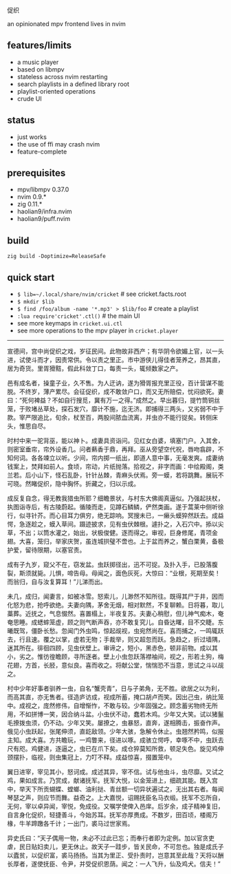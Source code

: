 促织

an opinionated mpv frontend lives in nvim


## features/limits
* a music player
* based on libmpv
* stateless across nvim restarting
* search playlists in a defined library root
* playlist-oriented operations
* crude UI


## status
* just works
* the use of ffi may crash nvim
* feature-complete


## prerequisites
* mpv/libmpv 0.37.0
* nvim 0.9.*
* zig 0.11.*
* haolian9/infra.nvim
* haolian9/puff.nvim


## build
`zig build -Doptimize=ReleaseSafe`

## quick start
* `$ lib=~/.local/share/nvim/cricket` # see cricket.facts.root
* `$ mkdir $lib`
* `$ find /foo/album -name '*.mp3' > $lib/foo` # create a playlist
* `:lua require'cricket'.ctl()` # the main UI
* see more keymaps in `cricket.ui.ctl`
* see more operations to the mpv player in `cricket.player`

---

宣德间，宫中尚促织之戏，岁征民间。此物故非西产；有华阴令欲媚上官，以一头进，试使斗而才，因责常供。令以责之里正。市中游侠儿得佳者笼养之，昂其直，居为奇货。里胥猾黠，假此科敛丁口，每责一头，辄倾数家之产。

邑有成名者，操童子业，久不售。为人迂讷，遂为猾胥报充里正役，百计营谋不能脱。不终岁，薄产累尽。会征促织，成不敢敛户口，而又无所赔偿，忧闷欲死。妻曰：“死何裨益？不如自行搜觅，冀有万一之得。”成然之。早出暮归，提竹筒铜丝笼，于败堵丛草处，探石发穴，靡计不施，迄无济。即捕得三两头，又劣弱不中于款。宰严限追比，旬余，杖至百，两股间脓血流离，并虫亦不能行捉矣。转侧床头，惟思自尽。

时村中来一驼背巫，能以神卜。成妻具资诣问。见红女白婆，填塞门户。入其舍，则密室垂帘，帘外设香几。问者爇香于鼎，再拜。巫从旁望空代祝，唇吻翕辟，不知何词。各各竦立以听。少间，帘内掷一纸出，即道人意中事，无毫发爽。成妻纳钱案上，焚拜如前人。食顷，帘动，片纸抛落。拾视之，非字而画：中绘殿阁，类兰若。后小山下，怪石乱卧，针针丛棘，青麻头伏焉。旁一蟆，若将跳舞。展玩不可晓。然睹促织，隐中胸怀。折藏之，归以示成。

成反复自念，得无教我猎虫所耶？细瞻景状，与村东大佛阁真逼似。乃强起扶杖，执图诣寺后，有古陵蔚起。循陵而走，见蹲石鳞鳞，俨然类画。遂于蒿莱中侧听徐行，似寻针芥。而心目耳力俱穷，绝无踪响。冥搜未已，一癞头蟆猝然跃去。成益愕，急逐趁之，蟆入草间。蹑迹披求，见有虫伏棘根。遽扑之，入石穴中。掭以尖草，不出；以筒水灌之，始出，状极俊健。逐而得之。审视，巨身修尾，青项金翅。大喜，笼归，举家庆贺，虽连城拱璧不啻也。上于盆而养之，蟹白栗黄，备极护爱，留待限期，以塞官责。

成有子九岁，窥父不在，窃发盆。虫跃掷径出，迅不可捉。及扑入手，已股落腹裂，斯须就毙。儿惧，啼告母。母闻之，面色灰死，大惊曰：“业根，死期至矣！而翁归，自与汝复算耳！”儿涕而出。

未几，成归，闻妻言，如被冰雪。怒索儿，儿渺然不知所往。既得其尸于井，因而化怒为悲，抢呼欲绝。夫妻向隅，茅舍无烟，相对默然，不复聊赖。日将暮，取儿藁葬。近抚之，气息惙然。喜置榻上，半夜复苏。夫妻心稍慰，但儿神气痴木，奄奄思睡。成蟋蟀笼虚，顾之则气断声吞，亦不敢复究儿。自昏达曙，目不交睫。东曦既驾，僵卧长愁。忽闻门外虫鸣，惊起觇视，虫宛然尚在。喜而捕之，一鸣辄跃去，行且速。覆之以掌，虚若无物；手裁举，则又超忽而跃。急趋之，折过墙隅，迷其所在。徘徊四顾，见虫伏壁上。审谛之，短小，黑赤色，顿非前物。成以其小，劣之。惟彷徨瞻顾，寻所逐者。壁上小虫忽跃落襟袖间，视之，形若土狗，梅花翅，方首，长胫，意似良。喜而收之。将献公堂，惴惴恐不当意，思试之斗以觇之。

村中少年好事者驯养一虫，自名“蟹壳青”，日与子弟角，无不胜。欲居之以为利，而高其直，亦无售者。径造庐访成，视成所蓄，掩口胡卢而笑。因出己虫，纳比笼中。成视之，庞然修伟，自增惭怍，不敢与较。少年固强之。顾念蓄劣物终无所用，不如拼博一笑，因合纳斗盆。小虫伏不动，蠢若木鸡。少年又大笑。试以猪鬣毛撩拨虫须，仍不动。少年又笑。屡撩之，虫暴怒，直奔，遂相腾击，振奋作声。俄见小虫跃起，张尾伸须，直龁敌领。少年大骇，急解令休止。虫翘然矜鸣，似报主知。成大喜。方共瞻玩，一鸡瞥来，径进以啄。成骇立愕呼，幸啄不中，虫跃去尺有咫。鸡健进，逐逼之，虫已在爪下矣。成仓猝莫知所救，顿足失色。旋见鸡伸颈摆扑，临视，则虫集冠上，力叮不释。成益惊喜，掇置笼中。

翼日进宰，宰见其小，怒诃成。成述其异，宰不信。试与他虫斗，虫尽靡。又试之鸡，果如成言。乃赏成，献诸抚军。抚军大悦，以金笼进上，细疏其能。既入宫中，举天下所贡蝴蝶、螳螂、油利挞、青丝额一切异状遍试之，无出其右者。每闻琴瑟之声，则应节而舞。益奇之。上大嘉悦，诏赐抚臣名马衣缎。抚军不忘所自，无何，宰以卓异闻，宰悦，免成役。又嘱学使俾入邑庠。后岁余，成子精神复旧，自言身化促织，轻捷善斗，今始苏耳。抚军亦厚赉成。不数岁，田百顷，楼阁万椽，牛羊蹄躈各千计；一出门，裘马过世家焉。

异史氏曰：“天子偶用一物，未必不过此已忘；而奉行者即为定例。加以官贪吏虐，民日贴妇卖儿，更无休止。故天子一跬步，皆关民命，不可忽也。独是成氏子以蠹贫，以促织富，裘马扬扬。当其为里正、受扑责时，岂意其至此哉？天将以酬长厚者，遂使抚臣、令尹，并受促织恩荫。闻之：一人飞升，仙及鸡犬。信夫！”
